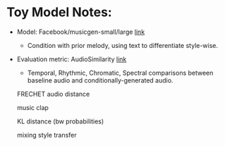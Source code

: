 # Toy Model Notes:

- Model: Facebook/musicgen-small/large [link](https://huggingface.co/facebook/musicgen-small)
    - Condition with prior melody, using text to differentiate style-wise.
- Evaluation metric: AudioSimilarity [link](https://github.com/markstent/audio-similarity/blob/main/audio_similarity/audio_similarity.py)
    - Temporal, Rhythmic, Chromatic, Spectral comparisons between baseline audio and conditionally-generated audio.

    FRECHET audio distance

    music clap

    KL distance (bw probabilities)


    mixing style transfer
